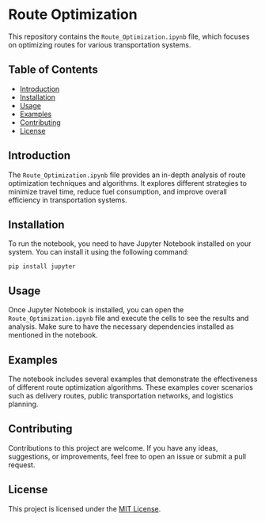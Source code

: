 # Route Optimization

This repository contains the `Route_Optimization.ipynb` file, which focuses on optimizing routes for various transportation systems. 

## Table of Contents
- [Introduction](#introduction)
- [Installation](#installation)
- [Usage](#usage)
- [Examples](#examples)
- [Contributing](#contributing)
- [License](#license)

## Introduction
The `Route_Optimization.ipynb` file provides an in-depth analysis of route optimization techniques and algorithms. It explores different strategies to minimize travel time, reduce fuel consumption, and improve overall efficiency in transportation systems.

## Installation
To run the notebook, you need to have Jupyter Notebook installed on your system. You can install it using the following command:

```
pip install jupyter
```

## Usage
Once Jupyter Notebook is installed, you can open the `Route_Optimization.ipynb` file and execute the cells to see the results and analysis. Make sure to have the necessary dependencies installed as mentioned in the notebook.

## Examples
The notebook includes several examples that demonstrate the effectiveness of different route optimization algorithms. These examples cover scenarios such as delivery routes, public transportation networks, and logistics planning.

## Contributing
Contributions to this project are welcome. If you have any ideas, suggestions, or improvements, feel free to open an issue or submit a pull request.

## License
This project is licensed under the [MIT License](#MITLicense).
